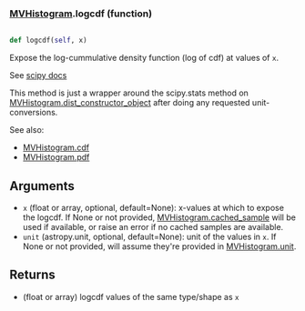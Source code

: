 ### [MVHistogram](MVHistogram.md).logcdf (function)


```py

def logcdf(self, x)

```



Expose the log-cummulative density function (log of cdf) at values of `x`.

See [scipy docs](https://docs.scipy.org/doc/scipy/reference/generated/scipy.stats.rv_continuous.logcdf.html)

This method is just a wrapper around the scipy.stats method on
[MVHistogram.dist_constructor_object](MVHistogram.dist_constructor_object.md) after doing any requested unit-conversions.

See also:
* [MVHistogram.cdf](MVHistogram.cdf.md)
* [MVHistogram.pdf](MVHistogram.pdf.md)

Arguments
----------
* `x` (float or array, optional, default=None): x-values at which to
    expose the logcdf.  If None or not provided, [MVHistogram.cached_sample](MVHistogram.cached_sample.md)
    will be used if available, or raise an error if no cached samples
    are available.
* `unit` (astropy.unit, optional, default=None): unit of the values
    in `x`.  If None or not provided, will assume they're provided in
    [MVHistogram.unit](MVHistogram.unit.md).

Returns
---------
* (float or array) logcdf values of the same type/shape as `x`

